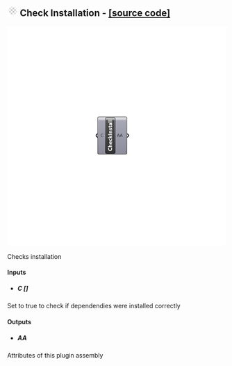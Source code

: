 ## ![](../../images/icons/Check_Installation.png) Check Installation - [[source code]](https://github.com/Eddy3D-Dev/Eddy3D/tree/dev/Check%20Installation.cs)

![](../../images/components/Check_Installation.png)

Checks installation

#### Inputs
* ##### C []
Set to true to check if dependendies were installed correctly

#### Outputs
* ##### AA
Attributes of this plugin assembly